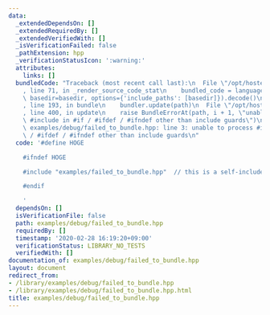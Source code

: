 ```yaml
---
data:
  _extendedDependsOn: []
  _extendedRequiredBy: []
  _extendedVerifiedWith: []
  _isVerificationFailed: false
  _pathExtension: hpp
  _verificationStatusIcon: ':warning:'
  attributes:
    links: []
  bundledCode: "Traceback (most recent call last):\n  File \"/opt/hostedtoolcache/Python/3.9.1/x64/lib/python3.9/site-packages/onlinejudge_verify/documentation/build.py\"\
    , line 71, in _render_source_code_stat\n    bundled_code = language.bundle(stat.path,\
    \ basedir=basedir, options={'include_paths': [basedir]}).decode()\n  File \"/opt/hostedtoolcache/Python/3.9.1/x64/lib/python3.9/site-packages/onlinejudge_verify/languages/cplusplus.py\"\
    , line 193, in bundle\n    bundler.update(path)\n  File \"/opt/hostedtoolcache/Python/3.9.1/x64/lib/python3.9/site-packages/onlinejudge_verify/languages/cplusplus_bundle.py\"\
    , line 400, in update\n    raise BundleErrorAt(path, i + 1, \"unable to process\
    \ #include in #if / #ifdef / #ifndef other than include guards\")\nonlinejudge_verify.languages.cplusplus_bundle.BundleErrorAt:\
    \ examples/debug/failed_to_bundle.hpp: line 3: unable to process #include in #if\
    \ / #ifdef / #ifndef other than include guards\n"
  code: '#define HOGE

    #ifndef HOGE

    #include "examples/failed_to_bundle.hpp"  // this is a self-include at a glance

    #endif

    '
  dependsOn: []
  isVerificationFile: false
  path: examples/debug/failed_to_bundle.hpp
  requiredBy: []
  timestamp: '2020-02-28 16:19:20+09:00'
  verificationStatus: LIBRARY_NO_TESTS
  verifiedWith: []
documentation_of: examples/debug/failed_to_bundle.hpp
layout: document
redirect_from:
- /library/examples/debug/failed_to_bundle.hpp
- /library/examples/debug/failed_to_bundle.hpp.html
title: examples/debug/failed_to_bundle.hpp
---
```

